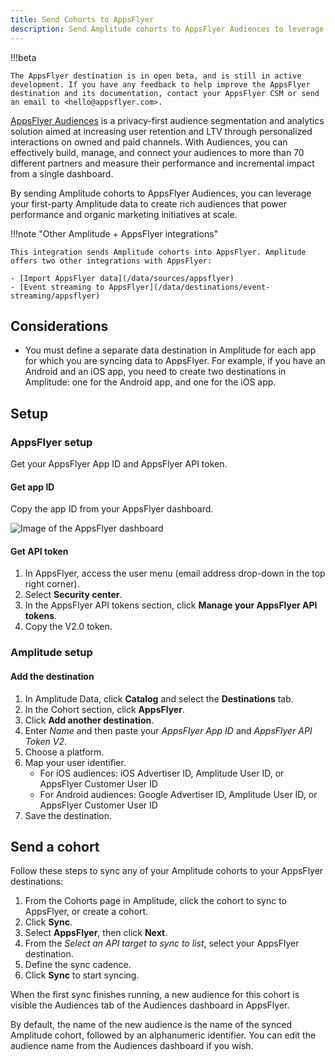 ```yaml
---
title: Send Cohorts to AppsFlyer
description: Send Amplitude cohorts to AppsFlyer Audiences to leverage your first-party Amplitude data to create rich audiences that power performance and organic marketing initiatives at scale.
---
```


!!!beta

    The AppsFlyer destination is in open beta, and is still in active development. If you have any feedback to help improve the AppsFlyer destination and its documentation, contact your AppsFlyer CSM or send an email to <hello@appsflyer.com>.

[AppsFlyer Audiences](https://www.appsflyer.com/products/audiences/) is a privacy-first audience segmentation and analytics solution aimed at increasing user retention and LTV through personalized interactions on owned and paid channels. With Audiences, you can effectively build, manage, and connect your audiences to more than 70 different partners and measure their performance and incremental impact from a single dashboard.

By sending Amplitude cohorts to AppsFlyer Audiences, you can leverage your first-party Amplitude data to create rich audiences that power performance and organic marketing initiatives at scale.

!!!note "Other Amplitude + AppsFlyer integrations"

    This integration sends Amplitude cohorts into AppsFlyer. Amplitude offers two other integrations with AppsFlyer: 

    - [Import AppsFlyer data](/data/sources/appsflyer)
    - [Event streaming to AppsFlyer](/data/destinations/event-streaming/appsflyer)

## Considerations

- You must define a separate data destination in Amplitude for each app for which you are syncing data to AppsFlyer. For example, if you have an Android and an iOS app, you need to create two destinations in Amplitude: one for the Android app, and one for the iOS app.

## Setup

### AppsFlyer setup

Get your AppsFlyer App ID and AppsFlyer API token. 

#### Get app ID

Copy the app ID from your AppsFlyer dashboard.

![Image of the AppsFlyer dashboard](/../assets/images/integrations-appsflyer-app-id.png)

#### Get API token 

1. In AppsFlyer, access the user menu (email address drop-down in the top right corner).
2. Select **Security center**.
3. In the AppsFlyer API tokens section, click **Manage your AppsFlyer API tokens**.
4. Copy the V2.0 token.

### Amplitude setup 

#### Add the destination

1. In Amplitude Data, click **Catalog** and select the **Destinations** tab.
2. In the Cohort section, click **AppsFlyer**.
3. Click **Add another destination**.
4. Enter *Name* and then paste your *AppsFlyer App ID* and *AppsFlyer API Token V2*.
5. Choose a platform.
6. Map your user identifier.
      - For iOS audiences: iOS Advertiser ID, Amplitude User ID, or AppsFlyer Customer User ID
      - For Android audiences: Google Advertiser ID, Amplitude User ID, or AppsFlyer Customer User ID
7. Save the destination.

## Send a cohort

Follow these steps to sync any of your Amplitude cohorts to your AppsFlyer destinations:

1. From the Cohorts page in Amplitude, click the cohort to sync to AppsFlyer, or create a cohort.
2. Click **Sync**.
3. Select **AppsFlyer**, then click **Next**.
4. From the *Select an API target to sync to list*, select your AppsFlyer destination.
5. Define the sync cadence.
6. Click **Sync** to start syncing.

When the first sync finishes running, a new audience for this cohort is visible the Audiences tab of the Audiences dashboard in AppsFlyer.

By default, the name of the new audience is the name of the synced Amplitude cohort, followed by an alphanumeric identifier. You can edit the audience name from the Audiences dashboard if you wish.
